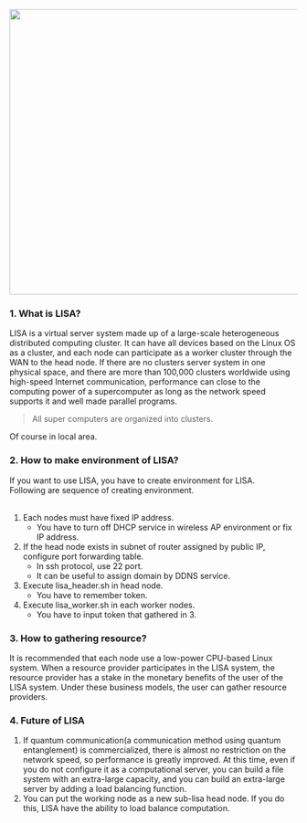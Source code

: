 <img src="https://github.com/ndo04343/LISA/blob/main/res/LISA_logo.jpeg" width="800" height="500"><br>

### 1. What is LISA?
LISA is a virtual server system made up of a large-scale heterogeneous distributed computing cluster. It can have all devices based on the Linux OS as a cluster, and each node can participate as a worker cluster  through the WAN to the head node. If there are no clusters server system in one physical space, and there are more than 100,000 clusters worldwide using high-speed Internet communication, performance can close to the computing power of a supercomputer as long as the network speed supports it and well made parallel programs.

> All super computers are organized into clusters.

Of course in local area.

### 2. How to make environment of LISA?
If you want to use LISA, you have to create environment for LISA.<br>
Following are sequence of creating environment.<br><br>

1. Each nodes must have fixed IP address.
    - You have to turn off DHCP service in wireless AP environment or fix IP address.
2. If the head node exists in subnet of router assigned by public IP, configure port forwarding table.
    - In ssh protocol, use 22 port.<br>
    - It can be useful to assign domain by DDNS service.
3. Execute lisa_header.sh in head node.
    - You have to remember token.
4. Execute lisa_worker.sh in each worker nodes.
    - You have to input token that gathered in 3.

### 3. How to gathering resource?
It is recommended that each node use a low-power CPU-based Linux system. When a resource provider participates in the LISA system, the resource provider has a stake in the monetary benefits of the user of the LISA system. Under these business models, the user can gather resource providers. 

### 4. Future of LISA
1. If quantum communication(a communication method using quantum entanglement) is commercialized, there is almost no restriction on the network speed, so performance is greatly improved. At this time, even if you do not configure it as a computational server, you can build a file system with an extra-large capacity, and you can build an extra-large server by adding a load balancing function.
2. You can put the working node as a new sub-lisa head node. If you do this, LISA have the ability to load balance computation.
